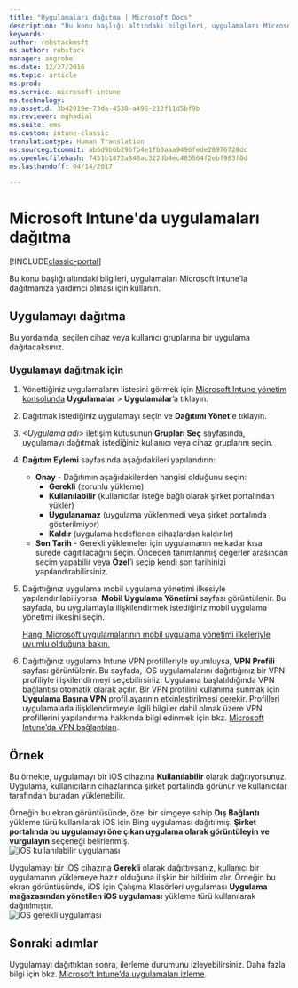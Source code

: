 ```yaml
---
title: "Uygulamaları dağıtma | Microsoft Docs"
description: "Bu konu başlığı altındaki bilgileri, uygulamaları Microsoft Intune’la dağıtmanıza yardımcı olması için kullanın."
keywords: 
author: robstackmsft
ms.author: robstack
manager: angrobe
ms.date: 12/27/2016
ms.topic: article
ms.prod: 
ms.service: microsoft-intune
ms.technology: 
ms.assetid: 3b42019e-73da-4538-a496-212f11d5bf9b
ms.reviewer: mghadial
ms.suite: ems
ms.custom: intune-classic
translationtype: Human Translation
ms.sourcegitcommit: ab6d9b6b296fb4e1fb0aaa9496fede28976728dc
ms.openlocfilehash: 7451b1872a848ac322db4ec485564f2ebf983f0d
ms.lasthandoff: 04/14/2017

---
```

# <a name="deploy-apps-in-microsoft-intune"></a>Microsoft Intune'da uygulamaları dağıtma

[!INCLUDE[classic-portal](../includes/classic-portal.md)]

Bu konu başlığı altındaki bilgileri, uygulamaları Microsoft Intune’la dağıtmanıza yardımcı olması için kullanın.


## <a name="deploy-an-app"></a>Uygulamayı dağıtma
Bu yordamda, seçilen cihaz veya kullanıcı gruplarına bir uygulama dağıtacaksınız.

### <a name="to-deploy-an-app"></a>Uygulamayı dağıtmak için

1. Yönettiğiniz uygulamaların listesini görmek için [Microsoft Intune yönetim konsolunda](https://manage.microsoft.com) **Uygulamalar** &gt; **Uygulamalar**’a tıklayın.

2.  Dağıtmak istediğiniz uygulamayı seçin ve **Dağıtımı Yönet**'e tıklayın.

3.  *&lt;Uygulama adı&gt;* iletişim kutusunun **Grupları Seç** sayfasında, uygulamayı dağıtmak istediğiniz kullanıcı veya cihaz gruplarını seçin.

4.  **Dağıtım Eylemi** sayfasında aşağıdakileri yapılandırın:

    - **Onay** - Dağıtımın aşağıdakilerden hangisi olduğunu seçin:
        - **Gerekli** (zorunlu yükleme)
        - **Kullanılabilir** (kullanıcılar isteğe bağlı olarak şirket portalından yükler)
        - **Uygulanamaz** (uygulama yüklenmedi veya şirket portalında gösterilmiyor)
        - **Kaldır** (uygulama hedeflenen cihazlardan kaldırılır)
    - **Son Tarih** - Gerekli yüklemeler için uygulamanın ne kadar kısa sürede dağıtılacağını seçin. Önceden tanımlanmış değerler arasından seçim yapabilir veya **Özel**’i seçip kendi son tarihinizi yapılandırabilirsiniz.

5. Dağıttığınız uygulama mobil uygulama yönetimi ilkesiyle yapılandırılabiliyorsa, **Mobil Uygulama Yönetimi** sayfası görüntülenir. Bu sayfada, bu uygulamayla ilişkilendirmek istediğiniz mobil uygulama yönetimi ilkesini seçin.

    [Hangi Microsoft uygulamalarının mobil uygulama yönetimi ilkeleriyle uyumlu olduğuna bakın.](https://www.microsoft.com/server-cloud/products/microsoft-intune/partners.aspx)

6. Dağıttığınız uygulama Intune VPN profilleriyle uyumluysa, **VPN Profili** sayfası görüntülenir. Bu sayfada, iOS uygulamalarını dağıttığınız bir VPN profiliyle ilişkilendirmeyi seçebilirsiniz. Uygulama başlatıldığında VPN bağlantısı otomatik olarak açılır. Bir VPN profilini kullanıma sunmak için **Uygulama Başına VPN** profil ayarının etkinleştirilmesi gerekir.
 Profilleri uygulamalarla ilişkilendirmeyle ilgili bilgiler dahil olmak üzere VPN profillerini yapılandırma hakkında bilgi edinmek için bkz. [Microsoft Intune’da VPN bağlantıları](vpn-connections-in-microsoft-intune.md).

<!---
>[!TIP]
>If an end user previously installed an iOS app and you now deploy it with a deployment action of **Available**, Intune will automatically begin to manage that app with no further action required by you, or the end-user.
--->

## <a name="example"></a>Örnek

Bu örnekte, uygulamayı bir iOS cihazına **Kullanılabilir** olarak dağıtıyorsunuz.
Uygulama, kullanıcıların cihazlarında şirket portalında görünür ve kullanıcılar tarafından buradan yüklenebilir.

Örneğin bu ekran görüntüsünde, özel bir simgeye sahip **Dış Bağlantı** yükleme türü kullanılarak iOS için Bing uygulaması dağıtılmış. **Şirket portalında bu uygulamayı öne çıkan uygulama olarak görüntüleyin ve vurgulayın** seçeneği belirlenmiş.  
![iOS kullanılabilir uygulaması](./media/available-install-on-iOS.png)

Uygulamayı bir iOS cihazına **Gerekli** olarak dağıttıysanız, kullanıcı bir uygulamanın yüklemeye hazır olduğuna ilişkin bir bildirim alır. Örneğin bu ekran görüntüsünde, iOS için Çalışma Klasörleri uygulaması **Uygulama mağazasından yönetilen iOS uygulaması** yükleme türü kullanılarak dağıtılmıştır.  
![iOS gerekli uygulaması](./media/iOS-Required-install.PNG)

## <a name="next-steps"></a>Sonraki adımlar

Uygulamayı dağıttıktan sonra, ilerleme durumunu izleyebilirsiniz. Daha fazla bilgi için bkz. [Microsoft Intune’da uygulamaları izleme](monitor-apps-in-microsoft-intune.md).

